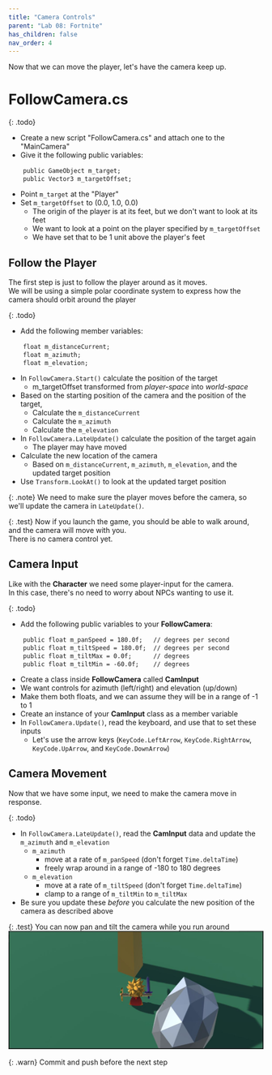 ```yaml
---
title: "Camera Controls"
parent: "Lab 08: Fortnite"
has_children: false
nav_order: 4
---
```


Now that we can move the player, let's have the camera keep up.

# FollowCamera.cs

{: .todo}
* Create a new script "FollowCamera.cs" and attach one to the "MainCamera"
* Give it the following public variables:
```
    public GameObject m_target;
    public Vector3 m_targetOffset;
```
* Point `m_target` at the "Player"
* Set `m_targetOffset` to (0.0, 1.0, 0.0)
    * The origin of the player is at its feet, but we don't want to look at its feet
    * We want to look at a point on the player specified by `m_targetOffset`
    * We have set that to be 1 unit above the player's feet

## Follow the Player
The first step is just to follow the player around as it moves.\
We will be using a simple polar coordinate system to express how the camera should orbit around the player

{: .todo}
* Add the following member variables:
```
    float m_distanceCurrent;
    float m_azimuth;
    float m_elevation;
```
* In `FollowCamera.Start()` calculate the position of the target
    * m_targetOffset transformed from *player-space* into *world-space*
* Based on the starting position of the camera and the position of the target,
    * Calculate the `m_distanceCurrent`
    * Calculate the `m_azimuth`
    * Calculate the `m_elevation`
* In `FollowCamera.LateUpdate()` calculate the position of the target again
    * The player may have moved
* Calculate the new location of the camera
    * Based on `m_distanceCurrent`, `m_azimuth`, `m_elevation`, and the updated target position
* Use `Transform.LookAt()` to look at the updated target position

{: .note}
We need to make sure the player moves before the camera, so we'll update the camera in `LateUpdate()`.

{: .test}
Now if you launch the game, you should be able to walk around, and the camera will move with you.\
There is no camera control yet.

## Camera Input
Like with the **Character** we need some player-input for the camera.\
In this case, there's no need to worry about NPCs wanting to use it.

{: .todo}
* Add the following public variables to your **FollowCamera**:
```
    public float m_panSpeed = 180.0f;   // degrees per second
    public float m_tiltSpeed = 180.0f;  // degrees per second
    public float m_tiltMax = 0.0f;      // degrees
    public float m_tiltMin = -60.0f;    // degrees
```
* Create a class inside **FollowCamera** called **CamInput**
* We want controls for azimuth (left/right) and elevation (up/down)
* Make them both floats, and we can assume they will be in a range of -1 to 1
* Create an instance of your **CamInput** class as a member variable
* In `FollowCamera.Update()`, read the keyboard, and use that to set these inputs
    * Let's use the arrow keys (`KeyCode.LeftArrow`, `KeyCode.RightArrow`, `KeyCode.UpArrow`, and `KeyCode.DownArrow`)

## Camera Movement
Now that we have some input, we need to make the camera move in response.

{: .todo}
* In `FollowCamera.LateUpdate()`, read the **CamInput** data and update the `m_azimuth` and `m_elevation`
    * `m_azimuth`
        * move at a rate of `m_panSpeed` (don't forget `Time.deltaTime`)
        * freely wrap around in a range of -180 to 180 degrees
    * `m_elevation`
        * move at a rate of `m_tiltSpeed` (don't forget `Time.deltaTime`)
        * clamp to a range of `m_tiltMin` to `m_tiltMax`
* Be sure you update these *before* you calculate the new position of the camera as described above

{: .test}
You can now pan and tilt the camera while you run around
![Pan and Tilt](images/lab08/tiltcamera.jpg "Pan and Tilt")

{: .warn}
Commit and push before the next step